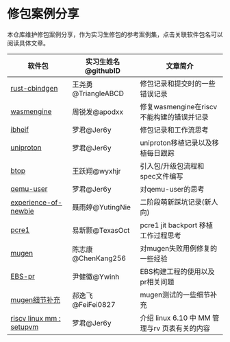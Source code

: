 # 修包案例分享

本仓库维护修包案例分享，作为实习生修包的参考案例集，点击关联软件包名可以阅读具体文章。

<!-- > **请注意！**
>>>>>> 1.请上传分享的同学按照「时间-软件包名-姓名.md」的格式命名文件
>>>>>> 2.请将软件包按照字母顺序进行排序，排序时不需要考虑字母的大小写
>>>>>> 3.文章简介是用 15 个字以内的一个短句介绍文章关键内容
>>>>>> 4.请在软件包的地方附上文件路径超链接 -->

| 软件包                                                       | 实习生姓名@githubID | 文章简介                                      |
| ------------------------------------------------------------ | ------------------- | --------------------------------------------- |
| [rust-cbindgen](./2023.12.28-rust-cbindgen-王尧勇.md)        | 王尧勇@TriangleABCD | 修包记录和提交时的一些错误记录                |
| [wasmengine](./2023.12.29-WasmEngine-周锐发.md)              | 周锐发@apodxx       | 修复wasmengine在riscv不能构建的错误并记录     |
| [ibheif](2023.1.4-ibheif-罗君.md)                            | 罗君@Jer6y          | 修包记录和工作流思考                          |
| [uniproton](2024.1.31-uniproton-罗君.md)                     | 罗君@Jer6y          | uniproton移植记录以及移植每日跟踪             |
| [btop](./2024.1.30-btop-王跃翔.md)                           | 王跃翔@wyxhjr       | 引入包/升级包流程和spec文件编写               |
| [qemu-user](2024.4.16-qemu-user-罗君.md)                     | 罗君@Jer6y          | 对qemu-user的思考                             |
| [experience-of-newbie](./2024.4.18-experience-of-newbie-聂雨婷.md) | 聂雨婷@YutingNie    | 二阶段萌新踩坑记录(新人向)                    |
| [pcre1](./2024.4.26-pcre1-jit-易新颢.md)                     | 易新颢@TexasOct     | pcre1 jit backport 移植工作过程思考           |
| [mugen](./2024.5.10-mugen-testcase-陈志康.md)                | 陈志康@ChenKang256  | 对mugen失败用例修复的一些经验                 |
| [EBS-pr](./2024.5.13-EBS验证和pr问题-尹健徽.md)              | 尹健徽@Ywinh        | EBS构建工程的使用以及pr相关问题               |
| [mugen细节补充](./2024.5.20-mugen细节补充-郝逸飞.md)         | 郝逸飞@FeiFei0827   | mugen测试的一些细节补充                       |
| [riscv linux mm : setupvm](2024.10.16-linux-setupvm-罗君.md) | 罗君@Jer6y          | 介绍 linux 6.10 中 MM 管理与rv 页表有关的内容 |
